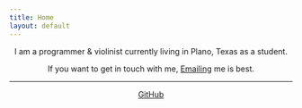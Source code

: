```yaml
---
title: Home
layout: default
---
```


<p style="text-align: center;">I am a programmer & violinist currently living in Plano, Texas as a student.</p>

<p style="text-align: center;">If you want to get in touch with me, <a href="mailto:jimmyguding@gmail.com">Emailing</a> me is best.</p>

---

<p style="text-align: center;"><a href="https://github.com/PotaosFish">GitHub</a></p>
